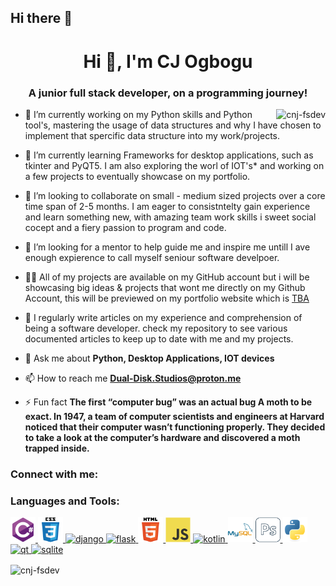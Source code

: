 ## Hi there 👋

<h1 align="center">Hi 👋, I'm CJ Ogbogu</h1>
<h3 align="center">A junior full stack developer, on a programming journey!</h3>
<img src="https://media.tenor.com/l26AwFVRG9MAAAAM/ffxiv-ff14.gif" alt="cnj-fsdev" /
<p align="right"> </p>

- 🔭 I’m currently working on my Python skills and Python tool's, mastering the usage of data structures and why I have chosen to implement that spercific data structure into my work/projects.

- 🌱 I’m currently learning Frameworks for desktop applications, such as tkinter and PyQT5. I am also exploring the worl of IOT's* and working on a few projects to eventually showcase on my portfolio.

- 👯 I’m looking to collaborate on small - medium sized projects over a core time span of 2-5 months. I am eager to consistntelty gain experience and learn something new, with amazing team work skills i sweet social cocept and a fiery passion to program and code.

- 🤝 I’m looking for a mentor to help guide me and inspire me untill I ave enough expierence to call myself seniour software develpoer.

- 👨‍💻 All of my projects are available on my GitHub account but i will be showcasing big ideas & projects that wont me directly on my Github Account, this will be previewed on my portfolio website which is [TBA](TBA)

- 📝 I regularly write articles on my experience and comprehension of being a software developer. check my repository to see various documented articles to keep up to date with me and my projects.

- 💬 Ask me about **Python, Desktop Applications, IOT devices**

- 📫 How to reach me **Dual-Disk.Studios@proton.me**

- ⚡ Fun fact **The first “computer bug” was an actual bug A moth to be exact. In 1947, a team of computer scientists and engineers at Harvard noticed that their computer wasn’t functioning properly. They decided to take a look at the computer’s hardware and discovered a moth trapped inside.**

<h3 align="left">Connect with me:</h3>
<p align="left">
</p>

<h3 align="left">Languages and Tools:</h3>
<p align="left"> <a href="https://www.w3schools.com/cs/" target="_blank" rel="noreferrer"> <img src="https://raw.githubusercontent.com/devicons/devicon/master/icons/csharp/csharp-original.svg" alt="csharp" width="40" height="40"/> </a> <a href="https://www.w3schools.com/css/" target="_blank" rel="noreferrer"> <img src="https://raw.githubusercontent.com/devicons/devicon/master/icons/css3/css3-original-wordmark.svg" alt="css3" width="40" height="40"/> </a> <a href="https://www.djangoproject.com/" target="_blank" rel="noreferrer"> <img src="https://cdn.worldvectorlogo.com/logos/django.svg" alt="django" width="40" height="40"/> </a> <a href="https://flask.palletsprojects.com/" target="_blank" rel="noreferrer"> <img src="https://www.vectorlogo.zone/logos/pocoo_flask/pocoo_flask-icon.svg" alt="flask" width="40" height="40"/> </a> <a href="https://www.w3.org/html/" target="_blank" rel="noreferrer"> <img src="https://raw.githubusercontent.com/devicons/devicon/master/icons/html5/html5-original-wordmark.svg" alt="html5" width="40" height="40"/> </a> <a href="https://developer.mozilla.org/en-US/docs/Web/JavaScript" target="_blank" rel="noreferrer"> <img src="https://raw.githubusercontent.com/devicons/devicon/master/icons/javascript/javascript-original.svg" alt="javascript" width="40" height="40"/> </a> <a href="https://kotlinlang.org" target="_blank" rel="noreferrer"> <img src="https://www.vectorlogo.zone/logos/kotlinlang/kotlinlang-icon.svg" alt="kotlin" width="40" height="40"/> </a> <a href="https://www.mysql.com/" target="_blank" rel="noreferrer"> <img src="https://raw.githubusercontent.com/devicons/devicon/master/icons/mysql/mysql-original-wordmark.svg" alt="mysql" width="40" height="40"/> </a> <a href="https://www.photoshop.com/en" target="_blank" rel="noreferrer"> <img src="https://raw.githubusercontent.com/devicons/devicon/master/icons/photoshop/photoshop-line.svg" alt="photoshop" width="40" height="40"/> </a> <a href="https://www.python.org" target="_blank" rel="noreferrer"> <img src="https://raw.githubusercontent.com/devicons/devicon/master/icons/python/python-original.svg" alt="python" width="40" height="40"/> </a> <a href="https://www.qt.io/" target="_blank" rel="noreferrer"> <img src="https://upload.wikimedia.org/wikipedia/commons/0/0b/Qt_logo_2016.svg" alt="qt" width="40" height="40"/> </a> <a href="https://www.sqlite.org/" target="_blank" rel="noreferrer"> <img src="https://www.vectorlogo.zone/logos/sqlite/sqlite-icon.svg" alt="sqlite" width="40" height="40"/> </a> </p>

<p><img align="center" src="https://github-readme-stats.vercel.app/api/top-langs?username=cnj-fsdev&show_icons=true&locale=en&layout=compact" alt="cnj-fsdev" /></p>
